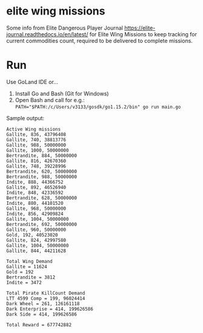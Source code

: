 # elite wing missions
Some info from Elite Dangerous Player Journal https://elite-journal.readthedocs.io/en/latest/ for Elite Wing Missions to keep tracking for current commodities count, required to be delivered to complete missions.

# Run

Use GoLand IDE or...

1. Install Go and Bash (Git for Windows)
2. Open Bash and call for e.g.: ```PATH="$PATH:/c/Users/v3133/gosdk/go1.15.2/bin" go run main.go```

Sample output:
```
Active Wing missions
Gallite, 836, 43796408
Gallite, 740, 38813776
Gallite, 988, 50000000
Gallite, 1000, 50000000
Bertrandite, 884, 50000000
Gallite, 816, 42670360
Gallite, 748, 39228996
Bertrandite, 620, 50000000
Bertrandite, 988, 50000000
Indite, 888, 44366752
Gallite, 892, 46526940
Indite, 848, 42336592
Bertrandite, 628, 50000000
Indite, 880, 44101520
Gallite, 968, 50000000
Indite, 856, 42909824
Gallite, 1004, 50000000
Bertrandite, 692, 50000000
Gallite, 960, 50000000
Gold, 192, 40523020
Gallite, 824, 42997580
Gallite, 1004, 50000000
Gallite, 844, 44211628

Total Wing Demand
Gallite = 11624
Gold = 192
Bertrandite = 3812
Indite = 3472

Total Pirate KillCount Demand
LTT 4599 Comp = 199, 96024414
Dark Wheel = 261, 126161118
Dark Enterprise = 414, 199626586
Dark Side = 414, 199626586

Total Reward = 677742882
```
